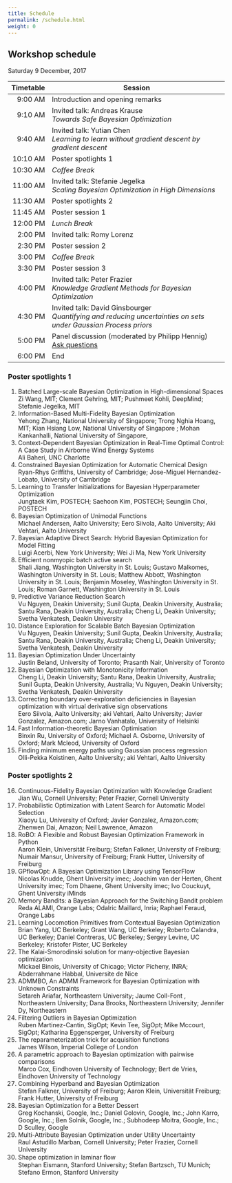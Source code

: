 ```yaml
---
title: Schedule
permalink: /schedule.html
weight: 0
---
```


## Workshop schedule

Saturday 9 December, 2017

| Timetable | Session
| ----------:| ---------------------------------------------------
|  9:00 AM | Introduction and opening remarks
|  9:10 AM | Invited talk: Andreas Krause <br> *Towards Safe Bayesian Optimization*
|  9:40 AM | Invited talk: Yutian Chen <br> *Learning to learn without gradient descent by gradient descent*
| 10:10 AM | Poster spotlights 1
| 10:30 AM | *Coffee Break*
| 11:00 AM | Invited talk: Stefanie Jegelka <br> *Scaling Bayesian Optimization in High Dimensions*
| 11:30 AM | Poster spotlights 2
| 11:45 AM | Poster session 1
| 12:00 PM | *Lunch Break*
|  2:00 PM | Invited talk: Romy Lorenz
|  2:30 PM | Poster session 2
|  3:00 PM | *Coffee Break*
|  3:30 PM | Poster session 3
|  4:00 PM | Invited talk: Peter Frazier <br> *Knowledge Gradient Methods for Bayesian Optimization*
|  4:30 PM | Invited talk: David Ginsbourger <br> *Quantifying and reducing uncertainties on sets under Gaussian Process priors*
|  5:00 PM | Panel discussion (moderated by Philipp Hennig) <br> [Ask questions](questions.html)
|  6:00 PM | End 


### Poster spotlights 1
1. Batched Large-scale Bayesian Optimization in High-dimensional Spaces<br>
   Zi Wang, MIT; Clement Gehring, MIT; Pushmeet Kohli, DeepMind; Stefanie Jegelka, MIT
2. Information-Based Multi-Fidelity Bayesian Optimization<br>
   Yehong Zhang, National University of Singapore; Trong Nghia Hoang, MIT; Kian Hsiang Low, National University of Singapore ; Mohan Kankanhalli, National University of Singapore,
3. Context-Dependent Bayesian Optimization in Real-Time Optimal Control: A Case Study in Airborne Wind Energy Systems<br>
   Ali Baheri, UNC Charlotte
4. Constrained Bayesian Optimization for Automatic Chemical Design<br>
   Ryan-Rhys Griffiths, University of Cambridge; Jose-Miguel Hernandez-Lobato, University of Cambridge
5. Learning to Transfer Initializations for Bayesian Hyperparameter Optimization<br>
   Jungtaek Kim, POSTECH; Saehoon Kim, POSTECH; Seungjin Choi, POSTECH
6. Bayesian Optimization of Unimodal Functions<br>
   Michael Andersen, Aalto University; Eero Siivola, Aalto University; Aki Vehtari, Aalto University
7. Bayesian Adaptive Direct Search: Hybrid Bayesian Optimization for Model Fitting<br>
   Luigi Acerbi, New York University; Wei Ji Ma, New York University
8. Efficient nonmyopic batch active search<br>
   Shali Jiang, Washington University in St. Louis; Gustavo Malkomes, Washington University in St. Louis; Matthew Abbott, Washington University in St. Louis; Benjamin Moseley, Washington University in St. Louis; Roman Garnett, Washington University in St. Louis
9. Predictive Variance Reduction Search<br>
   Vu Nguyen, Deakin University; Sunil Gupta, Deakin University, Australia; Santu Rana, Deakin University, Australia; Cheng Li, Deakin University; Svetha Venkatesh, Deakin University
10. Distance Exploration for Scalable Batch Bayesian Optimization<br>
   Vu Nguyen, Deakin University; Sunil Gupta, Deakin University, Australia; Santu Rana, Deakin University, Australia; Cheng Li, Deakin University; Svetha Venkatesh, Deakin University
11. Bayesian Optimization Under Uncertainty<br>
   Justin Beland, University of Toronto; Prasanth Nair, University of Toronto
12. Bayesian Optimization with Monotonicity Information<br>
   Cheng Li, Deakin University; Santu Rana, Deakin University, Australia; Sunil Gupta, Deakin University, Australia; Vu Nguyen, Deakin University; Svetha Venkatesh, Deakin University
13. Correcting boundary over-exploration deficiencies in Bayesian optimization with virtual derivative sign observations<br>
   Eero Siivola, Aalto University; aki Vehtari, Aalto University; Javier Gonzalez, Amazon.com; Jarno Vanhatalo, University of Helsinki
14. Fast Information-theoretic Bayesian Optimisation<br>
   Binxin Ru, University of Oxford; Michael A.  Osborne, University of Oxford; Mark Mcleod, University of Oxford
15. Finding minimum energy paths using Gaussian process regression<br>
   Olli-Pekka Koistinen, Aalto University; aki Vehtari, Aalto University

### Poster spotlights 2
16. Continuous-Fidelity Bayesian Optimization with Knowledge Gradient<br>
   Jian Wu, Cornell University; Peter Frazier, Cornell University
17. Probabilistic Optimization with Latent Search for Automatic Model Selection<br>
   Xiaoyu Lu, University of Oxford; Javier Gonzalez, Amazon.com; Zhenwen Dai, Amazon; Neil Lawrence, Amazon
18. RoBO: A Flexible and Robust Bayesian Optimization Framework in Python<br>
   Aaron Klein, Universität Freiburg; Stefan Falkner, University of Freiburg; Numair Mansur, University of Freiburg; Frank Hutter, University of Freiburg
19. GPflowOpt: A Bayesian Optimization Library using TensorFlow<br>
   Nicolas Knudde, Ghent University imec; Joachim van der Herten, Ghent University imec; Tom Dhaene, Ghent University imec; Ivo Couckuyt, Ghent University iMinds
20. Memory Bandits: a Bayesian Approach for the Switching Bandit problem<br>
   Reda ALAMI, Orange Labs; Odalric Maillard, Inria; Raphael Feraud, Orange Labs
21. Learning Locomotion Primitives from Contextual Bayesian Optimization<br>
   Brian Yang, UC Berkeley; Grant Wang, UC Berkeley; Roberto Calandra, UC Berkeley; Daniel Contreras, UC Berkeley; Sergey Levine, UC Berkeley; Kristofer Pister, UC Berkeley
22. The Kalai-Smorodinski solution for many-objective Bayesian optimization<br>
Mickael Binois, University of Chicago; Victor Picheny, INRA; Abderrahmane Habbal, Universite de Nice
23. ADMMBO, An ADMM Framework for Bayesian Optimization with Unknown Constraints<br>
Setareh Ariafar, Northeastern University; Jaume Coll-Font , Northeastern University; Dana Brooks, Northeastern University; Jennifer Dy, Northeastern
24. Filtering Outliers in Bayesian Optimization<br>
Ruben Martinez-Cantin, SigOpt; Kevin Tee, SigOpt; Mike Mccourt, SigOpt; Katharina  Eggensperger, University of Freiburg
25. The reparameterization trick for acquisition functions<br>
James Wilson, Imperial College of London
26. A parametric approach to Bayesian optimization with pairwise comparisons<br>
Marco Cox, Eindhoven University of Technology; Bert de Vries, Eindhoven University of Technology
27. Combining Hyperband and Bayesian Optimization<br>
Stefan Falkner, University of Freiburg; Aaron Klein, Universität Freiburg; Frank Hutter, University of Freiburg
28. Bayesian Optimization for a Better Dessert<br>
Greg Kochanski, Google, Inc.; Daniel Golovin, Google, Inc.; John Karro, Google, Inc.; Ben Solnik, Google, Inc.; Subhodeep Moitra, Google, Inc.; D Sculley, Google
29. Multi-Attribute Bayesian Optimization under Utility Uncertainty<br>
Raul Astudillo Marban, Cornell University; Peter Frazier, Cornell University
30. Shape optimization in laminar ﬂow<br>
Stephan Eismann, Stanford University; Stefan Bartzsch, TU Munich; Stefano  Ermon, Stanford University
